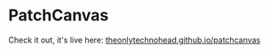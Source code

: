 # PatchCanvas

Check it out, it's live here: [theonlytechnohead.github.io/patchcanvas](https://theonlytechnohead.github.io/patchcanvas/)